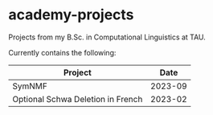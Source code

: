 # academy-projects
Projects from my B.Sc. in Computational Linguistics at TAU.

Currently contains the following:

Project           | Date
----------------- | -------------
SymNMF  | 2023-09
Optional Schwa Deletion in French  | 2023-02

